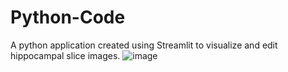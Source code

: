 # Python-Code
A python application created using Streamlit to visualize and edit hippocampal slice images.
![image](https://github.com/user-attachments/assets/6de98499-05ca-42fe-8a1f-3a034f1ca754)
